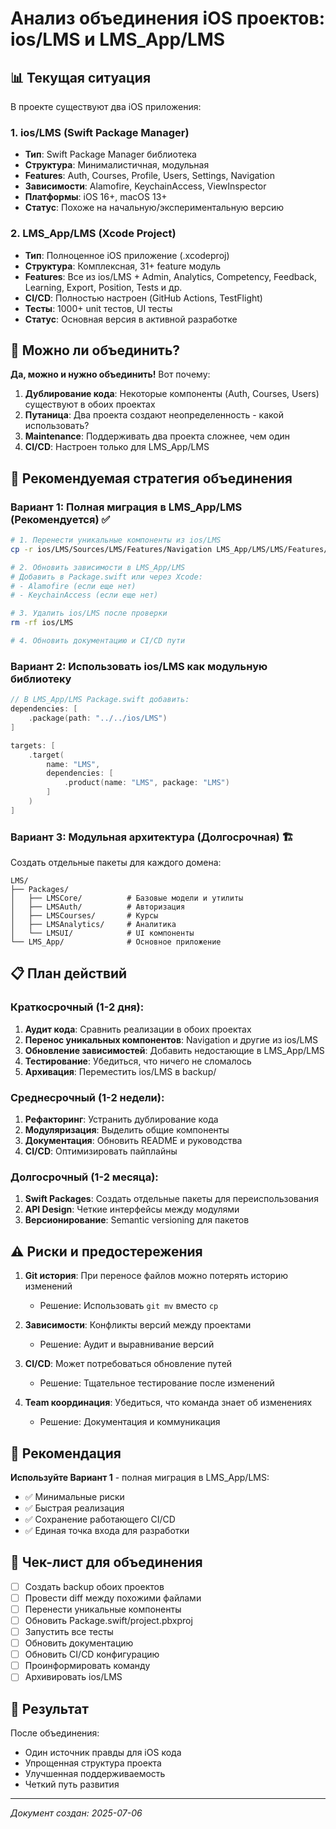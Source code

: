 # Анализ объединения iOS проектов: ios/LMS и LMS_App/LMS

## 📊 Текущая ситуация

В проекте существуют два iOS приложения:

### 1. ios/LMS (Swift Package Manager)
- **Тип**: Swift Package Manager библиотека
- **Структура**: Минималистичная, модульная
- **Features**: Auth, Courses, Profile, Users, Settings, Navigation
- **Зависимости**: Alamofire, KeychainAccess, ViewInspector
- **Платформы**: iOS 16+, macOS 13+
- **Статус**: Похоже на начальную/экспериментальную версию

### 2. LMS_App/LMS (Xcode Project)
- **Тип**: Полноценное iOS приложение (.xcodeproj)
- **Структура**: Комплексная, 31+ feature модуль
- **Features**: Все из ios/LMS + Admin, Analytics, Competency, Feedback, Learning, Export, Position, Tests и др.
- **CI/CD**: Полностью настроен (GitHub Actions, TestFlight)
- **Тесты**: 1000+ unit тестов, UI тесты
- **Статус**: Основная версия в активной разработке

## 🎯 Можно ли объединить?

**Да, можно и нужно объединить!** Вот почему:

1. **Дублирование кода**: Некоторые компоненты (Auth, Courses, Users) существуют в обоих проектах
2. **Путаница**: Два проекта создают неопределенность - какой использовать?
3. **Maintenance**: Поддерживать два проекта сложнее, чем один
4. **CI/CD**: Настроен только для LMS_App/LMS

## 🔧 Рекомендуемая стратегия объединения

### Вариант 1: Полная миграция в LMS_App/LMS (Рекомендуется) ✅

```bash
# 1. Перенести уникальные компоненты из ios/LMS
cp -r ios/LMS/Sources/LMS/Features/Navigation LMS_App/LMS/LMS/Features/

# 2. Обновить зависимости в LMS_App/LMS
# Добавить в Package.swift или через Xcode:
# - Alamofire (если еще нет)
# - KeychainAccess (если еще нет)

# 3. Удалить ios/LMS после проверки
rm -rf ios/LMS

# 4. Обновить документацию и CI/CD пути
```

### Вариант 2: Использовать ios/LMS как модульную библиотеку

```swift
// В LMS_App/LMS Package.swift добавить:
dependencies: [
    .package(path: "../../ios/LMS")
]

targets: [
    .target(
        name: "LMS",
        dependencies: [
            .product(name: "LMS", package: "LMS")
        ]
    )
]
```

### Вариант 3: Модульная архитектура (Долгосрочная) 🏗️

Создать отдельные пакеты для каждого домена:

```
LMS/
├── Packages/
│   ├── LMSCore/          # Базовые модели и утилиты
│   ├── LMSAuth/          # Авторизация
│   ├── LMSCourses/       # Курсы
│   ├── LMSAnalytics/     # Аналитика
│   └── LMSUI/            # UI компоненты
└── LMS_App/              # Основное приложение
```

## 📋 План действий

### Краткосрочный (1-2 дня):
1. **Аудит кода**: Сравнить реализации в обоих проектах
2. **Перенос уникальных компонентов**: Navigation и другие из ios/LMS
3. **Обновление зависимостей**: Добавить недостающие в LMS_App/LMS
4. **Тестирование**: Убедиться, что ничего не сломалось
5. **Архивация**: Переместить ios/LMS в backup/

### Среднесрочный (1-2 недели):
1. **Рефакторинг**: Устранить дублирование кода
2. **Модуляризация**: Выделить общие компоненты
3. **Документация**: Обновить README и руководства
4. **CI/CD**: Оптимизировать пайплайны

### Долгосрочный (1-2 месяца):
1. **Swift Packages**: Создать отдельные пакеты для переиспользования
2. **API Design**: Четкие интерфейсы между модулями
3. **Версионирование**: Semantic versioning для пакетов

## ⚠️ Риски и предостережения

1. **Git история**: При переносе файлов можно потерять историю изменений
   - Решение: Использовать `git mv` вместо `cp`

2. **Зависимости**: Конфликты версий между проектами
   - Решение: Аудит и выравнивание версий

3. **CI/CD**: Может потребоваться обновление путей
   - Решение: Тщательное тестирование после изменений

4. **Team координация**: Убедиться, что команда знает об изменениях
   - Решение: Документация и коммуникация

## 🎯 Рекомендация

**Используйте Вариант 1** - полная миграция в LMS_App/LMS:
- ✅ Минимальные риски
- ✅ Быстрая реализация
- ✅ Сохранение работающего CI/CD
- ✅ Единая точка входа для разработки

## 📝 Чек-лист для объединения

- [ ] Создать backup обоих проектов
- [ ] Провести diff между похожими файлами
- [ ] Перенести уникальные компоненты
- [ ] Обновить Package.swift/project.pbxproj
- [ ] Запустить все тесты
- [ ] Обновить документацию
- [ ] Обновить CI/CD конфигурацию
- [ ] Проинформировать команду
- [ ] Архивировать ios/LMS

## 🚀 Результат

После объединения:
- Один источник правды для iOS кода
- Упрощенная структура проекта
- Улучшенная поддерживаемость
- Четкий путь развития

---
*Документ создан: 2025-07-06* 